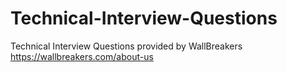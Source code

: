 # Technical-Interview-Questions
Technical Interview Questions provided by WallBreakers
https://wallbreakers.com/about-us

